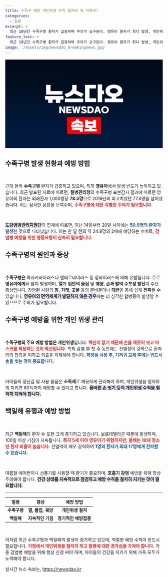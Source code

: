 ```yaml
---
title: 수족구 예방 개인위생 수칙 철저히 꼭 지켜라!
categories:
  - 질병
excerpt: >
  최근 10년간 수족구병 환자가 급증하며 주의가 요구된다. 영유아 환자가 최다 발생, 개인위생 수칙 준수가 필수! 휴가철 백일해 유행 지속 중, 소아청소년 환자 급증으로 의료진 혼잡. 건강 관리 중요! 클릭해 자세히 알아보세요.
feature_text: >
  최근 10년간 수족구병 환자가 급증하며 주의가 요구된다. 영유아 환자가 최다 발생, 개인위생 수칙 준수가 필수! 휴가철 백일해 유행 지속 중, 소아청소년 환자 급증으로 의료진 혼잡. 건강 관리 중요! 클릭해 자세히 알아보세요.
image: '/assets/img/newsdao_breakingnews.jpg'
---
```


<p><img src="/assets/img/newsdao_breakingnews.jpg" alt="koreaapp 속보" /></p>

<h2 data-ke-size="size26">수족구병 발생 현황과 예방 방법</h2>

<p data-ke-size="size16">&nbsp;</p>

<p>근래 들어 <strong>수족구병</strong> 환자가 급증하고 있으며, 특히 <strong>영유아</strong>에서 발생 빈도가 높아지고 있습니다. 최근 발표된 자료에 따르면, <strong>질병관리청</strong>의 수족구병 표본감시 결과에 따르면 영유아의 환자는 외래환자 1,000명당 <strong>78.5명</strong>으로 2019년의 최고치였던 77.6명을 넘어섰습니다. 이는 심각한 상황을 보여주며, <b><span style="color: #ee2323;">수족구병에 대한 각별한 주의가 필요합니다.</span></b> </p>

<p data-ke-size="size16">&nbsp;</p>

<p><b><span style="background-color: #21538527;">도감염병관리지원단</span></b>의 집계에 따르면, 지난 14일부터 20일 사이에는 <b><span style="color: #1a5490;">50.9명의 환자가 발생</span></b>한 것으로 나타났습니다. 이는 한 달 전의 약 24.9명의 2배에 해당하는 수치로, <b><span style="color: #ee2323;">감염병 예방을 위한 행동요령이 신속히 필요합니다.</span></b> </p>

<h2 data-ke-size="size26">수족구병의 원인과 증상</h2>

<p data-ke-size="size16">&nbsp;</p>

<p><strong>수족구병은</strong> 콕사키바이러스나 엔테로바이러스 등 장바이러스에 의해 유발됩니다. 주로 <strong>영유아에게</strong>서 많이 발생하며, <strong>열</strong>과 <strong>입안의 물집</strong> 및 <strong>궤양</strong>, <strong>손과 발의 수포성 발진</strong>이 주요 증상입니다. 감염된 사람의 <strong>침</strong>, <strong>가래</strong>, <strong>콧물</strong> 등의 분비물이나 <strong>대변</strong>을 통해 쉽게 <strong>전파</strong>될 수 있습니다. <b><span style="background-color: #21538527;">영유아의 면역체계가 발달하지 않은 경우</span></b>에는 더 심각한 합병증이 발생할 수 있으므로 주의가 필요합니다. </p>

<h2 data-ke-size="size26">수족구병 예방을 위한 개인 위생 관리</h2>

<p data-ke-size="size16">&nbsp;</p>

<p><strong>수족구병의 주요 예방 방법은 개인위생</strong>입니다. <b><span style="color: #ee2323;">백신이 없기 때문에 손을 깨끗이 씻고 마스크를 착용하는 것이 최선입니다.</span></b> 특히 감염 후 첫 주 동안에는 전염성이 강하므로 환자와의 접촉을 피하고 외출을 자제해야 합니다. <b><span style="color: #1a5490;">화장실 사용 후, 기저귀 교체 후에는 반드시 손을 씻는 것이 중요합니다.</span></b> </p>

<p data-ke-size="size16">&nbsp;</p>

<p>아이들의 장난감 및 사용 물품은 <strong>소독제</strong>로 깨끗하게 관리해야 하며, 개인위생을 철저하게 지키면 80%까지 예방할 수 있다고 합니다. <b><span style="background-color: #21538527;">올바른 손 씻기 등의 개인위생 수칙을 철저히 지켜야 합니다.</span></b> </p>

<h2 data-ke-size="size26">백일해 유행과 예방 방법</h2>

<p data-ke-size="size16">&nbsp;</p>

<p>최근 <strong>백일해</strong>의 환자 수 또한 크게 증가하고 있습니다. 보르데텔라균 때문에 발생하며, 100일 이상 기침이 지속됩니다. <b><span style="color: #ee2323;">특히 5세 이하 영유아가 위험하지만, 올해는 10대 청소년 환자 비율이 높습니다.</span></b> 전염력이 매우 강력하여 <b><span style="color: #1a5490;">1명의 환자가 최대 17명에게 전파할 수 있습니다.</span></b> </p>

<p data-ke-size="size16">&nbsp;</p>

<p>여름철 에어컨이나 선풍기를 사용할 때 환기가 중요하며, <strong>호흡기 감염</strong> 예방을 위해 항상 주의해야 합니다. <b><span style="background-color: #21538527;">건강 상태를 지속적으로 점검하고 예방 수칙을 철저히 지키는 것이 필요합니다.</span></b> </p>

<hr>

<table style="width: 100%;">
    <thead>
        <tr>
            <th style="text-align: center;">질병</th>
            <th style="text-align: center;">증상</th>
            <th style="text-align: center;">예방 방법</th>
        </tr>
    </thead>
    <tbody>
        <tr>
            <td style="text-align: center; height: 17px;"><b>수족구병</b></td>
            <td style="text-align: center; height: 17px;"><b>열, 물집, 궤양</b></td>
            <td style="text-align: center; height: 17px;"><b>개인위생 철저</b></td>
        </tr>
        <tr>
            <td style="text-align: center; height: 17px;"><b>백일해</b></td>
            <td style="text-align: center; height: 17px;"><b>지속적인 기침</b></td>
            <td style="text-align: center; height: 17px;"><b>정기적인 예방접종</b></td>
        </tr>
    </tbody>
</table>

<p data-ke-size="size16">&nbsp;</p>

<p>이처럼 최근 수족구병과 백일해의 발생이 증가하고 있으며, 적절한 예방 수칙이 반드시 필요합니다. <b><span style="color: #ee2323;">가정에서 개인위생을 철저히 하고 질병에 대한 경각심을 가져야 합니다.</span></b> 각종 감염병 예방을 위해 항상 신경 써야 하며, 아이들의 건강을 지키기 위해 가족 모두가 노력해야 합니다.</p>
실시간 뉴스 속보는, <a href="https://newsdao.kr" rel="dofollow">https://newsdao.kr</a>


